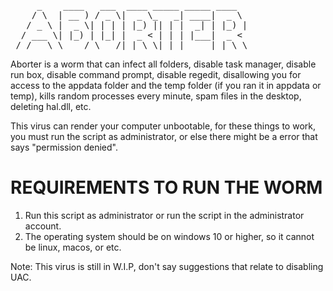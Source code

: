 <pre style="font-family: monospace;">     _    ____   ___  ____ _____ _____ ____  
    / \  | __ ) / _ \|  _ \_   _| ____|  _ \ 
   / _ \ |  _ \| | | | |_) || | |  _| | |_) |
  / ___ \| |_) | |_| |  _ < | | | |___|  _ < 
 /_/   \_\____/ \___/|_| \_\|_| |_____|_| \_\
</pre>

Aborter is a worm that can infect all folders, disable task manager, disable run box, disable command prompt, disable regedit, disallowing you for access to the appdata folder and the temp folder (if you ran it in appdata or temp), kills random processes every minute, spam files in the desktop, deleting hal.dll, etc.

This virus can render your computer unbootable, for these things to work, you must run the script as administrator, or else there might be a error that says "permission denied".

# REQUIREMENTS TO RUN THE WORM
1. Run this script as administrator or run the script in the administrator account.
2. The operating system should be on windows 10 or higher, so it cannot be linux, macos, or etc.

Note: This virus is still in W.I.P, don't say suggestions that relate to disabling UAC.
